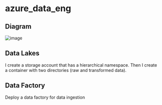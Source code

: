 # azure_data_eng

## Diagram 
![image](https://github.com/antoniskef/azure_data_eng/assets/93796754/bf9bffa2-8404-4f13-8d50-7f6fdf945390)

## Data Lakes
I create a storage account that has a hierarchical namespace. Then I create a container with two directories (raw and transformed data).

## Data Factory 
Deploy a data factory for data ingestion 


